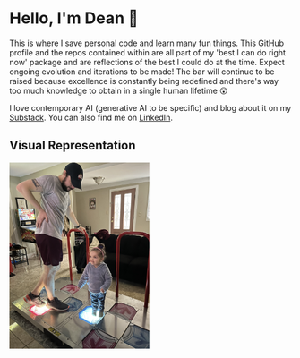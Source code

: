 # Hello, I'm Dean 👋  
This is where I save personal code and learn many fun things.
This GitHub profile and the repos contained within are all part of my 'best I can do right now' package and are reflections of the best I could do at the time. Expect ongoing evolution and iterations to be made!
The bar will continue to be raised because excellence is constantly being redefined and there's way too much knowledge to obtain in a single human lifetime 😵

I love contemporary AI (generative AI to be specific) and blog about it on my [Substack](https://deantammam.substack.com/).
You can also find me on [LinkedIn](https://www.linkedin.com/in/dean-tammam-15b4775a/).

## Visual Representation
<img src="images/me.jpg" alt="Me" style="max-width:250px"/>  
